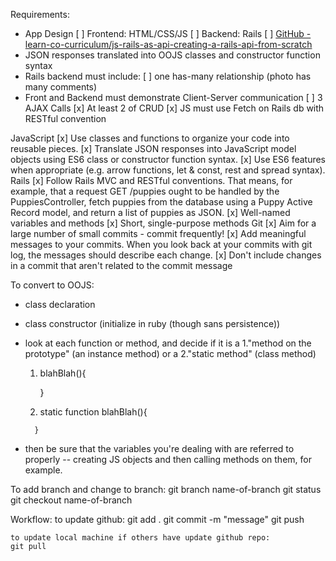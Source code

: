 Requirements:
- App Design
    [ ] Frontend: HTML/CSS/JS
    [ ] Backend: Rails
    [ ] [GitHub - learn-co-curriculum/js-rails-as-api-creating-a-rails-api-from-scratch](https://github.com/learn-co-curriculum/js-rails-as-api-creating-a-rails-api-from-scratch)
- JSON responses translated into OOJS classes and constructor function syntax
- Rails backend must include:
    [ ] one has-many relationship (photo has many comments)
- Front and Backend must demonstrate Client-Server communication
    [ ] 3 AJAX Calls
    [x] At least 2 of CRUD
    [x] JS must use Fetch on Rails db with RESTful convention



JavaScript
[x] Use classes and functions to organize your code into reusable pieces.
[x] Translate JSON responses into JavaScript model objects using ES6 class or constructor function syntax.
[x] Use ES6 features when appropriate (e.g. arrow functions, let & const, rest and spread syntax).
Rails
[x] Follow Rails MVC and RESTful conventions. That means, for example, that a request GET /puppies ought to be handled by the PuppiesController, fetch puppies from the database using a Puppy Active Record model, and return a list of puppies as JSON.
[x] Well-named variables and methods
[x] Short, single-purpose methods
Git
[x] Aim for a large number of small commits - commit frequently!
[x] Add meaningful messages to your commits. When you look back at your commits with git log, the messages should describe each change.
[x] Don't include changes in a commit that aren't related to the commit message    



To convert to OOJS:
- class declaration
- class constructor (initialize in ruby (though sans persistence))
- look at each function or method, and decide if it is a 1."method on the prototype" (an instance method) or a 2."static method" (class method)
    1.  blahBlah(){

        }
    2.   static function blahBlah(){
        
        }
- then be sure that the variables you're dealing with are referred to properly -- creating JS objects and then calling methods on them, for example.


To add branch and change to branch:
git branch name-of-branch
git status
git checkout name-of-branch

Workflow:
    to update github:
    git add .
    git commit -m "message"
    git push

    to update local machine if others have update github repo:
    git pull

    
